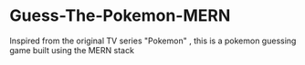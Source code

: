 # Guess-The-Pokemon-MERN
Inspired from the original TV series "Pokemon" , this is a pokemon guessing game built using the MERN stack

